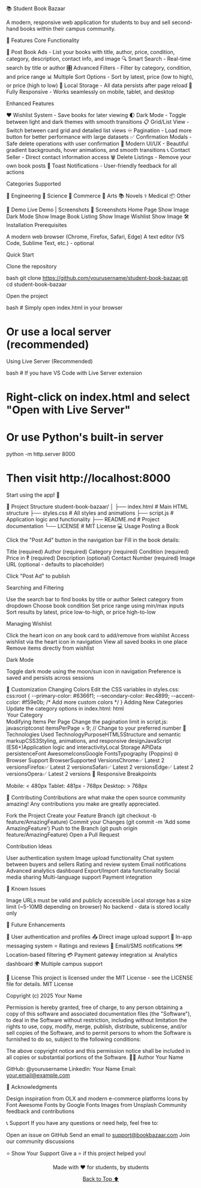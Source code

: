 📚 Student Book Bazaar

A modern, responsive web application for students to buy and sell second-hand books within their campus community.

🌟 Features
Core Functionality

📖 Post Book Ads - List your books with title, author, price, condition, category, description, contact info, and image
🔍 Smart Search - Real-time search by title or author
🎛️ Advanced Filters - Filter by category, condition, and price range
📊 Multiple Sort Options - Sort by latest, price (low to high), or price (high to low)
💾 Local Storage - All data persists after page reload
📱 Fully Responsive - Works seamlessly on mobile, tablet, and desktop

Enhanced Features

❤️ Wishlist System - Save books for later viewing
🌓 Dark Mode - Toggle between light and dark themes with smooth transitions
📋 Grid/List View - Switch between card grid and detailed list views
♾️ Pagination - Load more button for better performance with large datasets
✅ Confirmation Modals - Safe delete operations with user confirmation
🎨 Modern UI/UX - Beautiful gradient backgrounds, hover animations, and smooth transitions
📞 Contact Seller - Direct contact information access
🗑️ Delete Listings - Remove your own book posts
🔔 Toast Notifications - User-friendly feedback for all actions

Categories Supported

📐 Engineering
🔬 Science
💼 Commerce
🎨 Arts
📚 Novels
⚕️ Medical
📦 Other

🚀 Demo
Live Demo | Screenshots
📸 Screenshots
Home Page
Show Image
Dark Mode
Show Image
Book Listing
Show Image
Wishlist
Show Image
🛠️ Installation
Prerequisites

A modern web browser (Chrome, Firefox, Safari, Edge)
A text editor (VS Code, Sublime Text, etc.) - optional

Quick Start

Clone the repository

bash   git clone https://github.com/yourusername/student-book-bazaar.git
   cd student-book-bazaar

Open the project

bash   # Simply open index.html in your browser
   # Or use a local server (recommended)

Using Live Server (Recommended)

bash   # If you have VS Code with Live Server extension
   # Right-click on index.html and select "Open with Live Server"
   
   # Or use Python's built-in server
   python -m http.server 8000
   # Then visit http://localhost:8000

Start using the app! 🎉

📂 Project Structure
student-book-bazaar/
│
├── index.html          # Main HTML structure
├── styles.css          # All styles and animations
├── script.js           # Application logic and functionality
├── README.md           # Project documentation
└── LICENSE             # MIT License
💻 Usage
Posting a Book

Click the "Post Ad" button in the navigation bar
Fill in the book details:

Title (required)
Author (required)
Category (required)
Condition (required)
Price in ₹ (required)
Description (optional)
Contact Number (required)
Image URL (optional - defaults to placeholder)


Click "Post Ad" to publish

Searching and Filtering

Use the search bar to find books by title or author
Select category from dropdown
Choose book condition
Set price range using min/max inputs
Sort results by latest, price low-to-high, or price high-to-low

Managing Wishlist

Click the heart icon on any book card to add/remove from wishlist
Access wishlist via the heart icon in navigation
View all saved books in one place
Remove items directly from wishlist

Dark Mode

Toggle dark mode using the moon/sun icon in navigation
Preference is saved and persists across sessions

🎨 Customization
Changing Colors
Edit the CSS variables in styles.css:
css:root {
    --primary-color: #6366f1;
    --secondary-color: #ec4899;
    --accent-color: #f59e0b;
    /* Add more custom colors */
}
Adding New Categories
Update the category options in index.html:
html<option value="YourCategory">Your Category</option>
Modifying Items Per Page
Change the pagination limit in script.js:
javascriptconst itemsPerPage = 9; // Change to your preferred number
🔧 Technologies Used
TechnologyPurposeHTML5Structure and semantic markupCSS3Styling, animations, and responsive designJavaScript (ES6+)Application logic and interactivityLocal Storage APIData persistenceFont AwesomeIconsGoogle FontsTypography (Poppins)
🌐 Browser Support
BrowserSupported VersionsChrome✅ Latest 2 versionsFirefox✅ Latest 2 versionsSafari✅ Latest 2 versionsEdge✅ Latest 2 versionsOpera✅ Latest 2 versions
📱 Responsive Breakpoints

Mobile: < 480px
Tablet: 481px - 768px
Desktop: > 768px

🤝 Contributing
Contributions are what make the open source community amazing! Any contributions you make are greatly appreciated.

Fork the Project
Create your Feature Branch (git checkout -b feature/AmazingFeature)
Commit your Changes (git commit -m 'Add some AmazingFeature')
Push to the Branch (git push origin feature/AmazingFeature)
Open a Pull Request

Contribution Ideas

 User authentication system
 Image upload functionality
 Chat system between buyers and sellers
 Rating and review system
 Email notifications
 Advanced analytics dashboard
 Export/Import data functionality
 Social media sharing
 Multi-language support
 Payment integration

🐛 Known Issues

Image URLs must be valid and publicly accessible
Local storage has a size limit (~5-10MB depending on browser)
No backend - data is stored locally only

🔮 Future Enhancements

🔐 User authentication and profiles
📤 Direct image upload support
💬 In-app messaging system
⭐ Ratings and reviews
🔔 Email/SMS notifications
🗺️ Location-based filtering
💳 Payment gateway integration
📊 Analytics dashboard
🌍 Multiple campus support

📄 License
This project is licensed under the MIT License - see the LICENSE file for details.
MIT License

Copyright (c) 2025 Your Name

Permission is hereby granted, free of charge, to any person obtaining a copy
of this software and associated documentation files (the "Software"), to deal
in the Software without restriction, including without limitation the rights
to use, copy, modify, merge, publish, distribute, sublicense, and/or sell
copies of the Software, and to permit persons to whom the Software is
furnished to do so, subject to the following conditions:

The above copyright notice and this permission notice shall be included in all
copies or substantial portions of the Software.
👨‍💻 Author
Your Name

GitHub: @yourusername
LinkedIn: Your Name
Email: your.email@example.com

🙏 Acknowledgments

Design inspiration from OLX and modern e-commerce platforms
Icons by Font Awesome
Fonts by Google Fonts
Images from Unsplash
Community feedback and contributions

📞 Support
If you have any questions or need help, feel free to:

Open an issue on GitHub
Send an email to support@bookbazaar.com
Join our community discussions

⭐ Show Your Support
Give a ⭐️ if this project helped you!

<p align="center">Made with ❤️ for students, by students</p>
<p align="center">
  <a href="#top">Back to Top ⬆️</a>
</p>
